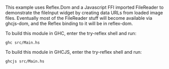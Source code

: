 This example uses Reflex.Dom and a Javascript FFI imported FileReader to demonstrate the fileInput widget by creating data URLs from loaded image files.
Eventually most of the FileReader stuff will become available via ghcjs-dom, and the Reflex binding to it will be in reflex-dom.

To build this module in GHC, enter the try-reflex shell and run:

    ghc src/Main.hs

To build this module in GHCJS, enter the try-reflex shell and run:

    ghcjs src/Main.hs
